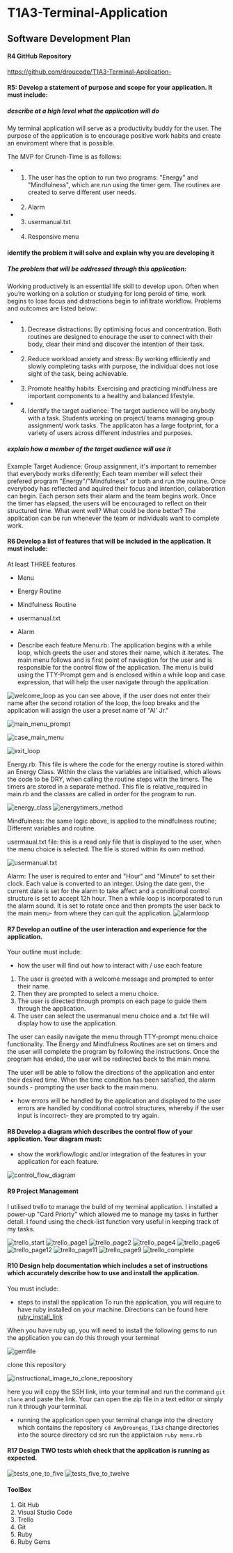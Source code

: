 # T1A3-Terminal-Application
## Software Development Plan 

#### R4 GitHub Repository 

https://github.com/droucode/T1A3-Terminal-Application- 

#### R5: Develop a statement of purpose and scope for your application. It must include:
##### describe at a high level what the application will do
My terminal application will serve as a productivity buddy for the user. The purpose of the application is to encourage positive work habits and create an enviroment where that is possible.

The MVP for Crunch-Time is as follows: 

- 1. The user has the option to run two programs: "Energy" and "Mindfulness", which are run using the timer gem. The routines are created to serve different user needs.
- 2. Alarm 
- 3. usermanual.txt 
- 4. Responsive menu


#### identify the problem it will solve and explain why you are developing it
##### The problem that will be addressed through this application: 

Working productively is an essential life skill to develop upon. Often when you’re working on a solution or studying for long peroid of time, work begins to lose focus and distractions begin to infiltrate workflow. Problems and outcomes are listed below: 
 
- 1. Decrease distractions: By optimising focus and concentration. Both routines are designed to enourage the user to connect with their body, clear their mind and discover the intention of their task. 

- 2. Reduce workload anxiety and stress: By working efficiently and slowly completing tasks with purpose, the individual does not lose sight of the task, being achievable. 

- 3. Promote healthy habits: Exercising and practicing mindfulness are important components to a healthy and balanced lifestyle. 

- 4. Identify the target audience:
The target audience will be anybody with a task. Students working on project/ teams managing group assignment/ work tasks. The applicaton has a large footprint, for a variety of users across different industries and purposes. 


##### explain how a member of the target audience will use it
Example Target Audience: Group assignment, it's important to remember that everybody works diferently; Each team member will select their prefered program "Energy"/"Mindfulness" or both and run the routine. Once everybody has reflected and aquired their focus and intention, collaboration can begin. Each person sets their alarm and the team begins work. Once the timer has elapsed, the users will be encouraged to reflect on their structured time. What went well? What could be done better? The application can be run whenever the team or individuals want to complete work. 


#### R6	Develop a list of features that will be included in the application. It must include:
At least THREE features
- Menu 
- Energy Routine
- Mindfulness Routine
- usermanual.txt
- Alarm 

- Describe each feature
Menu.rb: The application begins with a while loop, which greets the user and stores their name, which it iterates. The main menu follows and is first point of naviagtion for the user and is responsible for the control flow of the application. The menu is build using the TTY-Prompt gem and is enclosed within a while loop and case expression, that will help the user navigate through the application. 

![welcome_loop](docs/welcomeloop.png)
as you can see above, if the user does not enter their name after the second rotation of the loop, the loop breaks and the application will assign the user a preset name of "Al' Jr." 

![main_menu_prompt](docs/tty-prompt_menu.png)

![case_main_menu](docs/main_menu_case.png)

![exit_loop](docs/exit.png)

Energy.rb: This file is where the code for the energy routine is stored within an Energy Class. Within the class the variables are initialised, which allows the code to be DRY, when calling the routine steps witin the timers. The timers are stored in a separate method. This file is relative_required in main.rb and the classes are called in order for the program to run. 

![energy_class](docs/energy_class.png)
![energytimers_method](docs/energytimers_method.png)

Mindfulness: the same logic above, is applied to the mindfulness routine; Different variables and routine. 

usermaual.txt file: this is a read only file that is displayed to the user, when the menu choice is selected. The file is stored within its own method. 

![usermanual.txt](docs/usermanual.png)

Alarm: The user is required to enter and "Hour" and "Minute" to set their clock. Each value is converted to an integer. Using the date gem, the current date is set for the alarm to take affect and a conditional control structure is set to accept 12h hour. Then a while loop is incorporated to run the alarm sound. It is set to rotate once and then prompts the user back to the main menu- from where they can quit the application. 
![alarmloop](docs/alarmloop.png)

#### R7	Develop an outline of the user interaction and experience for the application.
Your outline must include:
- how the user will find out how to interact with / use each feature
1. The user is greeted with a welcome message and prompted to enter their name.
2. Then they are prompted to select a menu choice.
3. The user is directed through prompts on each page to guide them through the application. 
4. The user can select the usermanual menu choice and a .txt file will display how to use the application. 

The user can easily navigate the menu through TTY-prompt menu.choice functionality. 
The Energy and Mindfulness Routines are set on timers and the user will complete the program by following the instructions. Once the program has ended, the user will be redirected back to the main menu. 

The user will be able to follow the directions of the application and enter their desired time. When the time condition has been satisfied, the alarm sounds  - prompting the user back to the main menu. 


- how errors will be handled by the application and displayed to the user
errors are handled by conditional control structures, whereby if the user input is incorrect- they are prompted to try again. 


#### R8	Develop a diagram which describes the control flow of your application. Your diagram must:
- show the workflow/logic and/or integration of the features in your application for each feature.

![control_flow_diagram](docs/controlflow_diagram.png)

#### R9 Project Management 

I utilised trello to manage the build of my terminal application. I installed a power-up "Card Priorty" which allowed me to manage my tasks in further detail. I found using the check-list function very useful in keeping track of my tasks. 

![trello_start](docs/trello_start.png)
![trello_page1](docs/trello_1.png)
![trello_page2](docs/trello_2.png)
![trello_page4](docs/trello_4.png)
![trello_page6](docs/trello_6.png)
![trello_page12](docs/trello_12.png)
![trello_page11](docs/trello_11.png)
![trello_page9](docs/trello_9.png)
![trello_complete](docs/complete_tello.png)

#### R10 Design help documentation which includes a set of instructions which accurately describe how to use and install the application.

You must include:
- steps to install the application
To run the application, you will require to have ruby installed on your machine. Directions can be found here 
[ruby_install_link](https://www.ruby-lang.org/en/downloads)

When you have ruby up, you will need to install the following gems to run the application 
you can do this through your terminal 

![gemfile](docs/gems.png)

clone this repository 

![instructional_image_to_clone_repoository](docs/clone.png)

here you will copy the SSH link, into your terminal and run the command ```git clone``` and paste the link. Your can open the zip file in a text editor or simply run it through your terminal. 

- running the application 
open your terminal 
change into the directory which contains the repository 
```cd AmyDroungas_T1A3```
change directories into the source directory
cd src
run the applictaion 
```ruby menu.rb```

#### R17	Design TWO tests which check that the application is running as expected.

![tests_one_to_five](docs/test1-5.png)
![tests_five_to_twelve](docs/test5-12.png)

#### ToolBox 

1. Git Hub 
2. Visual Studio Code
3. Trello 
4. Git 
5. Ruby 
6. Ruby Gems 